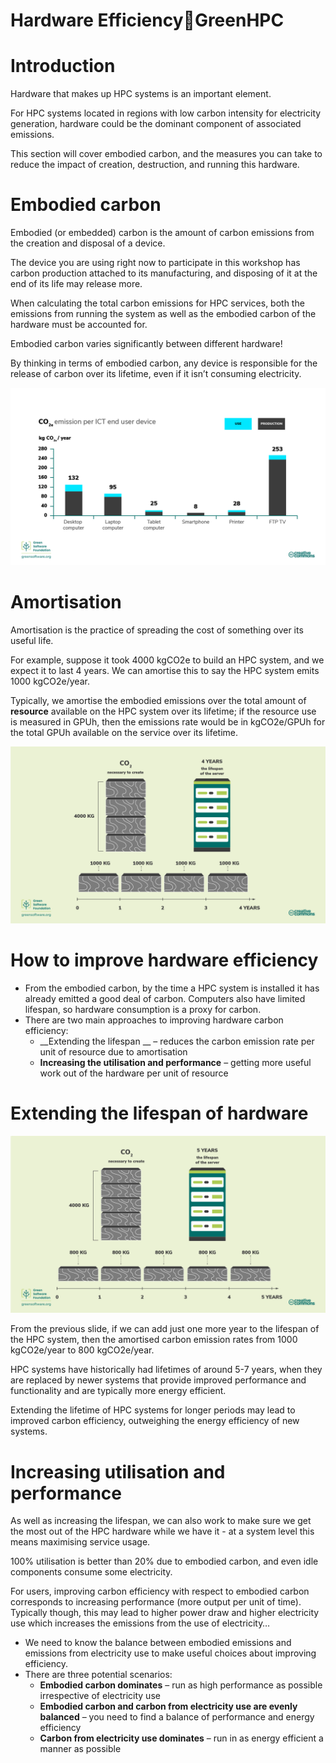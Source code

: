 # Hardware EfficiencyGreenHPC

# Introduction

Hardware that makes up HPC systems is an important element\.

For HPC systems located in regions with low carbon intensity for electricity generation\, hardware could be the dominant component of associated emissions\.

This section will cover embodied carbon\, and the measures you can take to reduce the impact of creation\, destruction\, and running this hardware\.

# Embodied carbon

Embodied \(or embedded\) carbon is the amount of carbon emissions from the creation and disposal of a device\.

The device you are using right now to participate in this workshop has carbon production attached to its manufacturing\, and disposing of it at the end of its life may release more\.

When calculating the total carbon emissions for HPC services\, both the emissions from running the system as well as the embodied carbon of the hardware must be accounted for\.

Embodied carbon varies significantly between different hardware\!

By thinking in terms of embodied carbon\, any device is responsible for the release of carbon over its lifetime\, even if it isn’t consuming electricity\.

![](hardware-efficiency0.png)

# Amortisation

Amortisation is the practice of spreading the cost of something over its useful life\.

For example\, suppose it took 4000 kgCO2e to build an HPC system\, and we expect it to last 4 years\. We can amortise this to say the HPC system emits 1000 kgCO2e/year\.

Typically\, we amortise the embodied emissions over the total amount of  __resource__  available on the HPC system over its lifetime; if the resource use is measured in GPUh\, then the emissions rate would be in kgCO2e/GPUh for the total GPUh available on the service over its lifetime\.

![](hardware-efficiency1.png)

# How to improve hardware efficiency

* From the embodied carbon\, by the time a HPC system is installed it has already emitted a good deal of carbon\. Computers also have limited lifespan\, so hardware consumption is a proxy for carbon\.
* There are two main approaches to improving hardware carbon efficiency:
  * __Extending the lifespan __ – reduces the carbon emission rate per unit of resource due to amortisation
  * __Increasing the utilisation and performance__  – getting more useful work out of the hardware per unit of resource

# Extending the lifespan of hardware

![](hardware-efficiency2.png)

From the previous slide\, if we can add just one more year to the lifespan of the HPC system\, then the amortised carbon emission rates from 1000 kgCO2e/year to 800 kgCO2e/year\.

HPC systems have historically had lifetimes of around 5\-7 years\, when they are replaced by newer systems that provide improved performance and functionality and are typically more energy efficient\.

Extending the lifetime of HPC systems for longer periods may lead to improved carbon efficiency\, outweighing the energy efficiency of new systems\.

# Increasing utilisation and performance

As well as increasing the lifespan\, we can also work to make sure we get the most out of the HPC hardware while we have it \- at a system level this means maximising service usage\.

100% utilisation is better than 20% due to embodied carbon\, and even idle components consume some electricity\.

For users\, improving carbon efficiency with respect to embodied carbon corresponds to increasing performance \(more output per unit of time\)\. Typically though\, this may lead to higher power draw and higher electricity use which increases the emissions from the use of electricity…

* We need to know the balance between embodied emissions and emissions from electricity use to make useful choices about improving efficiency\.
* There are three potential scenarios:
  * __Embodied carbon dominates__  – run as high performance as possible irrespective of electricity use
  * __Embodied carbon and carbon from electricity use are evenly balanced__  – you need to find a balance of performance and energy efficiency
  * __Carbon from electricity use dominates__  – run in as energy efficient a manner as possible

